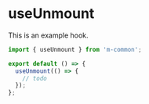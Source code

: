 # useUnmount

This is an example hook.

```js
import { useUnmount } from 'm-common';

export default () => {
  useUnmount(() => {
    // todo
  });
};
```
